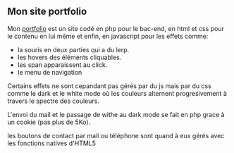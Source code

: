 **Mon site portfolio**
---
Mon [portfolio](https://ludovic.yj.fr/portfolio) est un site codé en php pour le bac-end,
en html et css pour le contenu en lui même 
et enfin, en javascript pour les effets comme:

* la souris en deux parties qui a du lerp.
* les hovers des éléments cliquables.
* les span apparaissent au click.
* le menu de navigation

Certains effets ne sont cepandant pas gérés par du js mais par du css comme le dark et le white mode où les couleurs alternent progresivement à travers le spectre des couleurs.

L'envoi du mail et le passage de withe au dark mode se fait en php grace à un cookie (pas plus de 5Ko).
 
les boutons de contact par mail ou téléphone sont quand à eux gérés avec les fonctions natives d'HTML5

